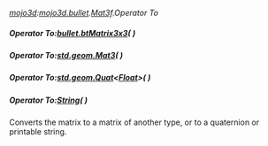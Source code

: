 _[mojo3d](../../modules/mojo3d/mojo3d-module.md):[mojo3d.bullet](../../modules/mojo3d/mojo3d-bullet.md).[Mat3f](../../modules/mojo3d/mojo3d-bullet-mat3f_ext.md).Operator To_
##### Operator To:[bullet.btMatrix3x3](../../modules/bullet/bullet-btmatrix3x3.md)(  )
##### Operator To:[std.geom.Mat3](../../modules/std/std-geom-mat3.md)<C>(  )
##### Operator To:[std.geom.Quat](../../modules/std/std-geom-quat.md)<[Float](../../modules/wonkey/wonkey-types-float.md)>(  )
##### Operator To:[String](../../modules/wonkey/wonkey-types-string.md)(  )

Converts the matrix to a matrix of another type, or to a quaternion or printable string.
